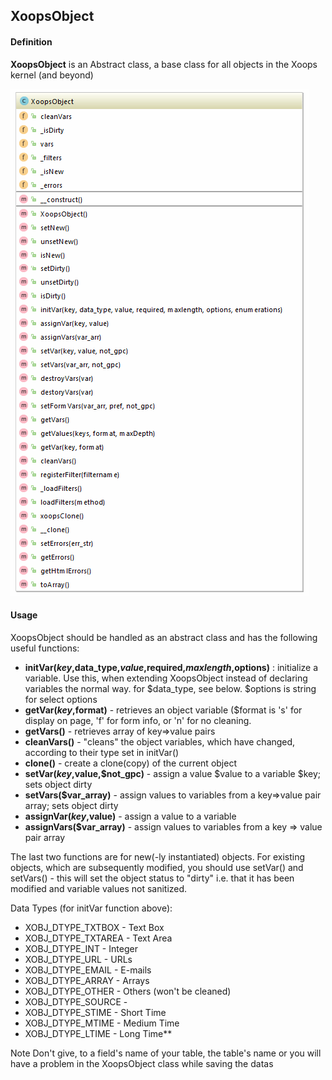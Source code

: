 ## XoopsObject

#### Definition
**XoopsObject** is an Abstract class, a base class for all objects in the Xoops kernel (and beyond)

![](../../assets/uml/XoopsObject.png)

#### Usage
XoopsObject should be handled as an abstract class and has the following useful functions:

* **initVar($key,$data_type,$value,$required,$maxlength,$options)** :  initialize a variable. Use this, when extending XoopsObject instead of declaring variables the normal way. for $data_type, see below. $options is string for select options    
* **getVar($key,$format)** - retrieves an object variable ($format is 's' for display on page, 'f' for form info, or 'n' for no cleaning.
* **getVars()** - retrieves array of key=>value pairs
* **cleanVars()** - "cleans" the object variables, which have changed, according to their type set in initVar()
* **clone()** - create a clone(copy) of the current object
* **setVar($key,$value,$not_gpc)** - assign a value $value to a variable $key; sets object dirty
* **setVars($var_array)** - assign values to variables from a key=>value pair array; sets object dirty
* **assignVar($key,$value)** - assign a value to a variable
* **assignVars($var_array)** - assign values to variables from a key => value pair array

The last two functions are for new(-ly instantiated) objects. For existing objects, which are subsequently modified, you should use setVar() and setVars() - this will set the object status to "dirty" i.e. that it has been modified and variable values not sanitized.

Data Types (for initVar function above):

   * XOBJ_DTYPE_TXTBOX - Text Box
   * XOBJ_DTYPE_TXTAREA - Text Area
   * XOBJ_DTYPE_INT - Integer
   * XOBJ_DTYPE_URL - URLs
   * XOBJ_DTYPE_EMAIL - E-mails
   * XOBJ_DTYPE_ARRAY - Arrays
   * XOBJ_DTYPE_OTHER - Others (won't be cleaned)
   * XOBJ_DTYPE_SOURCE -
   * XOBJ_DTYPE_STIME - Short Time
   * XOBJ_DTYPE_MTIME - Medium Time
   * XOBJ_DTYPE_LTIME - Long Time**


Note
Don't give, to a field's name of your table, the table's name or you will have a problem in the XoopsObject class while saving the datas
